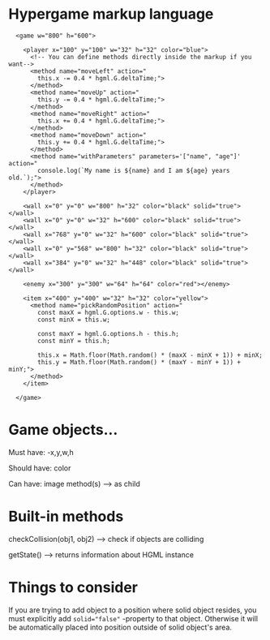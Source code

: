 # Hypergame markup language


```
  <game w="800" h="600">

    <player x="100" y="100" w="32" h="32" color="blue">
      <!-- You can define methods directly inside the markup if you want-->
      <method name="moveLeft" action="
        this.x -= 0.4 * hgml.G.deltaTime;">
      </method>
      <method name="moveUp" action="
        this.y -= 0.4 * hgml.G.deltaTime;">
      </method>
      <method name="moveRight" action="
        this.x += 0.4 * hgml.G.deltaTime;">
      </method>
      <method name="moveDown" action="
        this.y += 0.4 * hgml.G.deltaTime;">
      </method>
      <method name="withParameters" parameters='["name", "age"]' action="
        console.log(`My name is ${name} and I am ${age} years old.`);">
      </method>
    </player>

    <wall x="0" y="0" w="800" h="32" color="black" solid="true"></wall>
    <wall x="0" y="0" w="32" h="600" color="black" solid="true"></wall>
    <wall x="768" y="0" w="32" h="600" color="black" solid="true"></wall>
    <wall x="0" y="568" w="800" h="32" color="black" solid="true"></wall>
    <wall x="384" y="0" w="32" h="448" color="black" solid="true"></wall>

    <enemy x="300" y="300" w="64" h="64" color="red"></enemy>

    <item x="400" y="400" w="32" h="32" color="yellow">
      <method name="pickRandomPosition" action="
        const maxX = hgml.G.options.w - this.w;
        const minX = this.w;
    
        const maxY = hgml.G.options.h - this.h;
        const minY = this.h;
    
        this.x = Math.floor(Math.random() * (maxX - minX + 1)) + minX;
        this.y = Math.floor(Math.random() * (maxY - minY + 1)) + minY;">
      </method>
    </item>

  </game>

```

# Game objects...
Must have:
-x,y,w,h

Should have:
color

Can have:
image
method(s) --> as child

# Built-in methods
checkCollision(obj1, obj2) --> check if objects are colliding

getState() --> returns information about HGML instance


# Things to consider
If you are trying to add object to a position where solid object resides,
you must explicitly add `solid="false"` -property to that object. Otherwise it will be automatically placed into position outside of solid object's area.